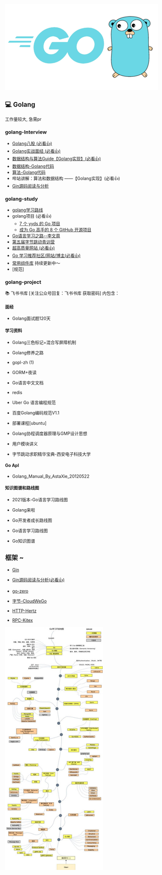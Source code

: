 ![1757040638207](image/README/1757040638207.png)

## 💻 Golang

工作量较大, 急需pr

### golang-Interview

- [Golang八股 (必看👍)](https://github.com/870869624/Golang-Guide/blob/main/Golang/go-interview/golang%E5%85%AB%E8%82%A1%E6%96%87.md)
- [Golang实战面经 (必看👍)](https://github.com/870869624/Golang-Guide/tree/main/%E5%AE%9E%E6%88%98)
- [数据结构与算法Guide【Golang实现】(必看👍)](https://github.com/870869624/Golang-Guide/blob/main/%E6%95%B0%E6%8D%AE%E7%BB%93%E6%9E%84%E4%B8%8E%E7%AE%97%E6%B3%95/%E9%9D%A2%E7%BB%8F/%E6%95%B0%E6%8D%AE%E7%BB%93%E6%9E%84%E4%B8%8E%E7%AE%97%E6%B3%95Guide%E3%80%90Golang%E5%AE%9E%E7%8E%B0%E3%80%91.md)
- [数据结构-Golang代码](https://github.com/870869624/Golang-Guide/tree/main/Golang/go-interview/%E6%95%B0%E6%8D%AE%E7%BB%93%E6%9E%84)
- [算法-Golang代码](https://github.com/870869624/Golang-Guide/tree/main/Golang/go-interview/%E7%AE%97%E6%B3%95)
- 哔站讲解：算法和数据结构 ——【Golang实现】(必看👍)
- [Gin源码阅读与分析](https://github.com/870869624/Golang-Guide/blob/main/Golang/%E6%A1%86%E6%9E%B6/Gin/Gin%E6%BA%90%E7%A0%81%E9%98%85%E8%AF%BB.md)

### golang-study

- [golang学习路线](https://github.com/870869624/Golang-Guide/blob/main/Golang/go-study/%E8%B5%84%E6%96%99%E5%BA%93/golang%E5%AD%A6%E4%B9%A0%E8%B7%AF%E7%BA%BF.md)
- golang项目 (必看👍)
    - [7 个 yyds 的 Go 项目](https://github.com/870869624/Golang-Guide/blob/main/Golang/go-study/%E9%A1%B9%E7%9B%AE/7%E4%B8%AAyyds%E7%9A%84Go%E9%A1%B9%E7%9B%AE.md)
    - [成为 Go 高手的 8 个 GitHub 开源项目](https://github.com/870869624/Golang-Guide/blob/main/Golang/go-study/%E9%A1%B9%E7%9B%AE/%E6%88%90%E4%B8%BAGo%E9%AB%98%E6%89%8B%E7%9A%848%E4%B8%AAgithub%E5%BC%80%E6%BA%90%E9%A1%B9%E7%9B%AE.md)
- [Go语言学习之路--李文周](https://github.com/870869624/Golang-Guide/blob/main/Golang/go-study/%E8%B5%84%E6%96%99%E5%BA%93/Go%E8%AF%AD%E8%A8%80%E5%AD%A6%E4%B9%A0%E4%B9%8B%E8%B7%AF%EF%BC%88%E6%9D%8E%E6%96%87%E5%91%A8%EF%BC%89.md)
- [第五届字节跳动青训营](https://github.com/870869624/Golang-Guide/tree/main/Golang/go-study/%E7%AC%AC%E4%BA%94%E5%B1%8A%E5%AD%97%E8%8A%82%E8%B7%B3%E5%8A%A8%E9%9D%92%E8%AE%AD%E8%90%A5)
- [超高质量网站 (必看👍)](https://github.com/870869624/Golang-Guide/blob/main/Golang/go-study/%E8%B5%84%E6%96%99%E5%BA%93/%E8%B6%85%E9%AB%98%E8%B4%A8%E9%87%8F%E7%BD%91%E7%AB%99.md)
- [Go 学习推荐社区/网站/博主(必看👍)](https://github.com/870869624/Golang-Guide/blob/main/Golang/go-study/%E8%B5%84%E6%96%99%E5%BA%93/Go%20%E5%AD%A6%E4%B9%A0%E6%8E%A8%E8%8D%90%E7%A4%BE%E5%8C%BA%E7%BD%91%E7%AB%99%E5%8D%9A%E4%B8%BB.md)
- [常用组件库](https://github.com/870869624/Golang-Guide/tree/main/Golang/go-study/%E5%B8%B8%E7%94%A8%E7%BB%84%E4%BB%B6%E5%BA%93) 持续更新中～
- [规范]

### golang-project

📚 飞书书库 [关注公众号回复：飞书书库 获取密码]
内包含：

#### 面经

- Golang面试题120天

#### 学习资料

- Golang三色标记+混合写屏障机制

- Golang修养之路

- gopl-zh (1)

- GORM+夜读

- Go语言中文文档

- redis

- Uber Go 语言编程规范

- 百度Golang编码规范V1.1

- 部署课程[ubuntu]

- Golang协程调度器原理与GMP设计思想

- 用户模块讲义

- 字节跳动求职精华宝典-西安电子科技大学

#### Go ApI

- Golang_Manual_By_AstaXie_20120522

#### 知识图谱和路线图

- 2021版本-Go语言学习路线图

- Golang来啦

- Go开发者成长路线图

- Go语言学习路线图

- Go知识图谱

## 框架 ~

- [Gin](https://gin-gonic.com/zh-cn/docs/introduction/)

- [Gin源码阅读与分析(必看👍)](https://github.com/870869624/Golang-Guide/blob/main/Golang/%E6%A1%86%E6%9E%B6/Gin/Gin%E6%BA%90%E7%A0%81%E9%98%85%E8%AF%BB.md)

- [go-zero](https://go-zero.dev/cn/docs/introduction)

- [字节-CloudWeGo](https://www.cloudwego.io/zh/docs/)

- [HTTP-Hertz](https://www.cloudwego.io/zh/docs/hertz/overview/)

- [RPC-Kitex](https://www.cloudwego.io/zh/docs/kitex/overview/)

![1757040914968](image/README/1757040914968.png)

